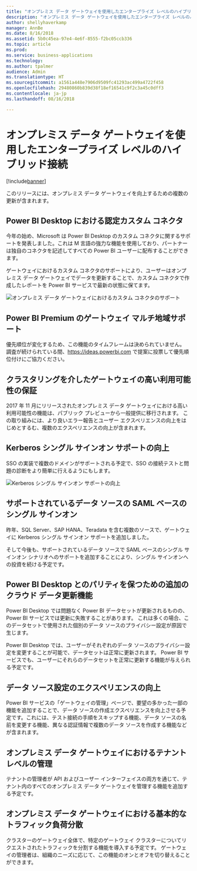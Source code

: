 ```yaml
---
title: "オンプレミス データ ゲートウェイを使用したエンタープライズ レベルのハイブリッド接続"
description: "オンプレミス データ ゲートウェイを使用したエンタープライズ レベルのハイブリッド接続"
author: shellyhaverkamp
manager: AnnBe
ms.date: 8/16/2018
ms.assetid: 5b0c45ea-97e4-4e6f-8555-f2bc05ccb336
ms.topic: article
ms.prod: 
ms.service: business-applications
ms.technology: 
ms.author: tpalmer
audience: Admin
ms.translationtype: HT
ms.sourcegitcommit: a1561a448e7906d9509fc41293ac499a4722f458
ms.openlocfilehash: 29480860b839d38f18ef16541c9f2c3a45c0dff3
ms.contentlocale: ja-jp
ms.lasthandoff: 08/16/2018

---
```

#  <a name="enterprise-grade-hybrid-connectivity-using-the-on-premises-data-gateway"></a>オンプレミス データ ゲートウェイを使用したエンタープライズ レベルのハイブリッド接続


[!include[banner](../../includes/banner.md)]

このリリースには、オンプレミス データ ゲートウェイを向上するための複数の更新が含まれます。

## <a name="certified-custom-connectors-in-power-bi-desktop"></a>Power BI Desktop における認定カスタム コネクタ

今年の始め、Microsoft は Power BI Desktop のカスタム コネクタに関するサポートを発表しました。これは M 言語の強力な機能を使用しており、パートナーは独自のコネクタを記述してすべての Power BI ユーザーに配布することができます。

ゲートウェイにおけるカスタム コネクタのサポートにより、ユーザーはオンプレミス データ ゲートウェイでデータを更新することで、カスタム コネクタで作成したレポートを Power BI サービスで最新の状態に保てます。

![オンプレミス データ ゲートウェイにおけるカスタム コネクタのサポート](media/custom-connectors-support-premises-data-gateway-1.jpg "オンプレミス データ ゲートウェイにおけるカスタム コネクタのサポート")

## <a name="gateway-multi-geo-support-for-power-bi-premium"></a>Power BI Premium のゲートウェイ マルチ地域サポート
優先順位が変化するため、この機能のタイムフレームは決められていません。 調査が続けられている間、https://ideas.powerbi.com で提案に投票して優先順位付けにご協力ください。

## <a name="guarantee-high-availability-of-gateways-via-clustering"></a>クラスタリングを介したゲートウェイの高い利用可能性の保証
2017 年 11 月にリリースされたオンプレミス データ ゲートウェイにおける高い利用可能性の機能は、パブリック プレビューから一般提供に移行されます。 この取り組みには、より良いエラー報告とユーザー エクスペリエンスの向上をはじめとするむ、複数のエクスペリエンスの向上が含まれます。

## <a name="improved-kerberos-single-sign-on-support"></a>Kerberos シングル サインオン サポートの向上
SSO の実装で複数のドメインがサポートされる予定で、SSO の接続テストと問題の診断をより簡単に行えるようにもします。

![Kerberos シングル サインオン サポートの向上](media/improved-kerberos-single-sign-support-premises-data-gateway-1.png "Kerberos シングル サインオン サポートの向上")

## <a name="saml-based-single-sign-on-for-supported-data-sources"></a>サポートされているデータ ソースの SAML ベースのシングル サインオン

昨年、SQL Server、SAP HANA、Teradata を含む複数のソースで、ゲートウェイに Kerberos シングル サインオン サポートを追加しました。

そして今後も、サポートされているデータ ソースで SAML ベースのシングル サインオン シナリオへのサポートを追加することにより、シングル サインオンへの投資を続ける予定です。

<a name="additional-cloud-data-refresh-capabilities-for-parity-with-pbi-desktop"></a>  
## <a name="additional-cloud-data-refresh-capabilities-for-parity-with-power-bi-desktop"></a>Power BI Desktop とのパリティを保つための追加のクラウド データ更新機能

Power BI Desktop では問題なく Power BI データセットが更新されるものの、Power BI サービスでは更新に失敗することがあります。 これは多くの場合、このデータセットで使用された個別のデータ ソースのプライバシー設定が原因で生じます。

Power BI Desktop では、ユーザーがそれぞれのデータ ソースのプライバシー設定を変更することが可能で、データセットは正常に更新されます。 Power BI サービスでも、ユーザーにそれらのデータセットを正常に更新する機能が与えられる予定です。

<a name="improved-data-sources-settings-experience"></a>  
## <a name="improved-data-source-settings-experience"></a>データ ソース設定のエクスペリエンスの向上

Power BI サービスの「ゲートウェイの管理」ページで、要望の多かった一部の機能を追加することで、データ ソースの作成エクスペリエンスを向上させる予定です。これには、テスト接続の手順をスキップする機能、データ ソースの名前を変更する機能、異なる認証情報で複数のデータ ソースを作成する機能などが含まれます。

## <a name="tenant-level-administration-of-on-premises-data-gateway"></a>オンプレミス データ ゲートウェイにおけるテナント レベルの管理
テナントの管理者が API およびユーザー インターフェイスの両方を通じて、テナント内のすべてのオンプレミス データ ゲートウェイを管理する機能を追加する予定です。

## <a name="basic-traffic-load-balancing-in-the-on-premises-data-gateway"></a>オンプレミス データ ゲートウェイにおける基本的なトラフィック負荷分散
クラスターのゲートウェイ全体で、特定のゲートウェイ クラスターについてリクエストされたトラフィックを分割する機能を導入する予定です。
ゲートウェイの管理者は、組織のニーズに応じて、この機能のオンとオフを切り替えることができます。

